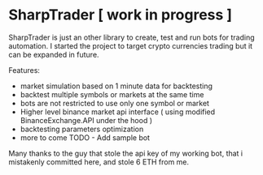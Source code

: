 # SharpTrader [ work in progress ]
SharpTrader is just an other library to create, test and run bots for trading automation.
I started the project to target crypto currencies trading but it can be expanded in future.

Features:
  * market simulation based on 1 minute data for backtesting
  * backtest multiple symbols or markets at the same time
  * bots are not restricted to use only one symbol or market
  * Higher level binance market api interface ( using modified BinanceExchange.API under the hood )
  * backtesting parameters optimization
  * more to come
TODO - Add sample bot

Many thanks to the guy that stole the api key of my working bot, that i mistakenly committed here, and stole 6 ETH from me.
